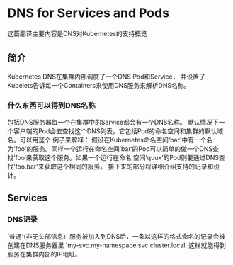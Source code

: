 # DNS for Services and Pods

这篇翻译主要内容是DNS对Kubernetes的支持概览

## 简介

Kubernetes DNS在集群内部调度了一个DNS Pod和Service， 并设置了Kubelets告诉每一个Containers来使用DNS服务来解析DNS名称。

### 什么东西可以得到DNS名称

包括DNS服务器每一个在集群中的Service都会有一个DNS名称。 默认情况下一个客户端的Pod会去查找这个DNS列表，它包括Pod的命名空间和集群的默认域名。可以用这个
例子来解释：
假设在Kubernetes命名空间‘bar'中有一个名为’foo'的服务。同样一个运行在命名空间’bar‘的Pod可以简单的做一个DNS查找’foo‘来获取这个服务。如果一个运行在命名
空间’quux‘的Pod则要通过DNS查找’foo.bar'来获取这个相同的服务。
接下来的部分将详细介绍支持的记录和设计。

## Services
### DNS记录
‘普通‘（非无头部信息）服务被加入到DNS后，一条以这样的格式命名的记录会被创建在DNS服务器里 'my-svc.my-namespace.svc.cluster.local. 这样就能得到服务在集群内部的IP地址。







